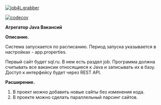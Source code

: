 [![job4j_grabber](https://github.com/Dima-Stepanov/job4j_grabber/actions/workflows/maven.yml/badge.svg)](https://github.com/Dima-Stepanov/job4j_grabber/actions/workflows/maven.yml)

[![codecov](https://codecov.io/gh/Dima-Stepanov/job4j_grabber/branch/master/graph/badge.svg?token=6W0J88JB0N)](https://codecov.io/gh/Dima-Stepanov/job4j_grabber)

**Агрегатор Java Вакансий**

**Описание.**

Система запускается по расписанию. 
Период запуска указывается в настройках - app.properties.

Первый сайт будет sql.ru. В нем есть раздел job. Программа должна считывать все вакансии относящиеся к Java и записывать их в базу.
Доступ к интерфейсу будет через REST API.


**Расширение.**

1. В проект можно добавить новые сайты без изменения кода.
2. В проекте можно сделать параллельный парсинг сайтов.
